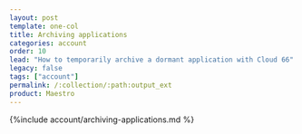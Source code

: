 ```yaml
---
layout: post
template: one-col
title: Archiving applications
categories: account
order: 10
lead: "How to temporarily archive a dormant application with Cloud 66"
legacy: false
tags: ["account"]
permalink: /:collection/:path:output_ext
product: Maestro
---
```



{%include account/archiving-applications.md %}
